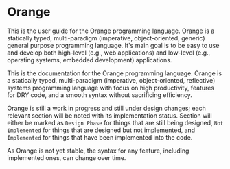 # Orange

This is the user guide for the Orange programming language. Orange is a statically typed, multi-paradigm (imperative, object-oriented, generic) general purpose programming language. It's main goal is to be easy to use and develop both high-level (e.g., web applications) and low-level (e.g., operating systems, embedded development) applications.  

This is the documentation for the Orange programming language. Orange is a
statically typed, multi-paradigm (imperative, object-oriented, reflective)
systems programming language with focus on high productivity, features for
DRY code, and a smooth syntax without sacrificing efficiency.

Orange is still a work in progress and still under design changes; each
relevant section will be noted with its implementation status. Section will
either be marked as `Design Phase` for things that are still being designed,
`Not Implemented` for things that are designed but not implemented, and
`Implemented` for things that have been implemented into the code.

As Orange is not yet stable, the syntax for any feature, including implemented
ones, can change over time. 
